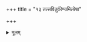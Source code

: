 +++
title = "१३ तत्सवितुर्वरेण्यमित्येषा"

+++
<details><summary>मूलम्</summary>

तत्स॑वि॒तुर्वरे॑ण्य॒मित्ये॒षा ।  
</details>
<div class="js_include" url="/vedAH_Rk/shAkalam/saMhitA/sarvASh_TIkAH/03/062/10_tatsaviturvareNyaM_bhargo.md"  newLevelForH1="2" includeTitle="true"> </div>  
